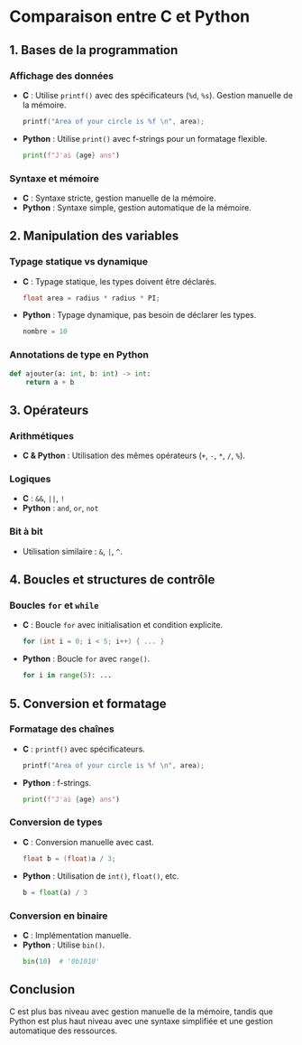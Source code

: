 
# Comparaison entre C et Python

## 1. Bases de la programmation

### Affichage des données
- **C** : Utilise `printf()` avec des spécificateurs (`%d`, `%s`). Gestion manuelle de la mémoire.
  ```c
  printf("Area of your circle is %f \n", area);
  ```
- **Python** : Utilise `print()` avec f-strings pour un formatage flexible.
  ```python
  print(f"J'ai {age} ans")
  ```

### Syntaxe et mémoire
- **C** : Syntaxe stricte, gestion manuelle de la mémoire.
- **Python** : Syntaxe simple, gestion automatique de la mémoire.

## 2. Manipulation des variables

### Typage statique vs dynamique
- **C** : Typage statique, les types doivent être déclarés.
  ```c
  float area = radius * radius * PI;
  ```
- **Python** : Typage dynamique, pas besoin de déclarer les types.
  ```python
  nombre = 10
  ```

### Annotations de type en Python
```python
def ajouter(a: int, b: int) -> int:
    return a + b
```

## 3. Opérateurs

### Arithmétiques
- **C & Python** : Utilisation des mêmes opérateurs (`+`, `-`, `*`, `/`, `%`).
  
### Logiques
- **C** : `&&`, `||`, `!`
- **Python** : `and`, `or`, `not`

### Bit à bit
- Utilisation similaire : `&`, `|`, `^`.

## 4. Boucles et structures de contrôle

### Boucles `for` et `while`
- **C** : Boucle `for` avec initialisation et condition explicite.
  ```c
  for (int i = 0; i < 5; i++) { ... }
  ```
- **Python** : Boucle `for` avec `range()`.
  ```python
  for i in range(5): ...
  ```

## 5. Conversion et formatage

### Formatage des chaînes
- **C** : `printf()` avec spécificateurs.
  ```c
  printf("Area of your circle is %f \n", area);
  ```
- **Python** : f-strings.
  ```python
  print(f"J'ai {age} ans")
  ```

### Conversion de types
- **C** : Conversion manuelle avec cast.
  ```c
  float b = (float)a / 3;
  ```
- **Python** : Utilisation de `int()`, `float()`, etc.
  ```python
  b = float(a) / 3
  ```

### Conversion en binaire
- **C** : Implémentation manuelle.
- **Python** : Utilise `bin()`.
  ```python
  bin(10)  # '0b1010'
  ```

## Conclusion
C est plus bas niveau avec gestion manuelle de la mémoire, tandis que Python est plus haut niveau avec une syntaxe simplifiée et une gestion automatique des ressources.
